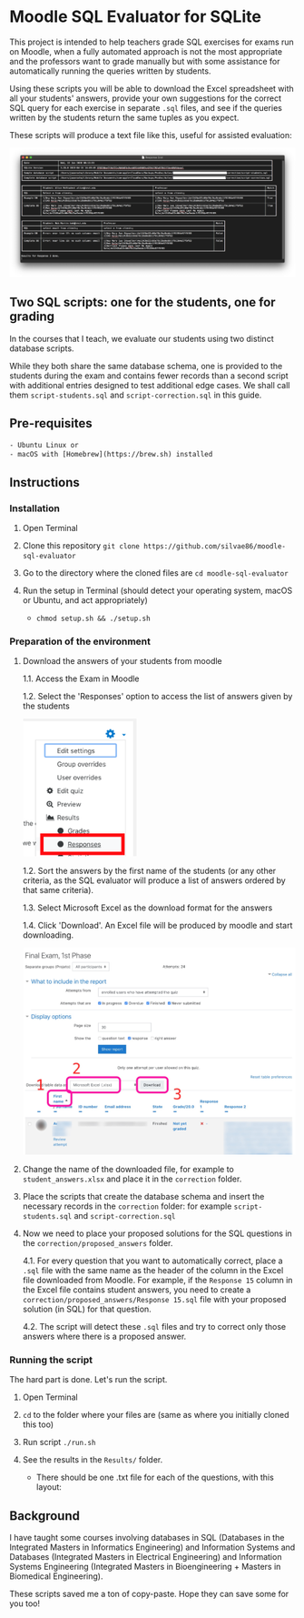 # Moodle SQL Evaluator for SQLite


This project is intended to help teachers grade SQL exercises for exams run on Moodle, when a fully automated approach is not the most appropriate and the professors want to grade manually but with some assistance for automatically running the queries written by students. 

Using these scripts you will be able to download the Excel spreadsheet with all your students' answers, provide your own suggestions for the correct SQL query for each exercise in separate `.sql` files, and see if the queries written by the students return the same tuples as you expect. 

These scripts will produce a text file like this, useful for assisted evaluation:

<img src="https://github.com/silvae86/moodle-autocorrect-sqlite/raw/master/docs/img/sample.png" alt="Sample output" width="800"/>

## Two SQL scripts: one for the students, one for grading

In the courses that I teach, we evaluate our students using two distinct database scripts. 

While they both share the same database schema, one is provided to the students during the exam and contains fewer records than a second script with additional entries designed to test additional edge cases. We shall call them `script-students.sql` and `script-correction.sql` in this guide.

## Pre-requisites

	- Ubuntu Linux or
	- macOS with [Homebrew](https://brew.sh) installed

## Instructions

### Installation

1. Open Terminal
2. Clone this repository
		`git clone https://github.com/silvae86/moodle-sql-evaluator`
		
3. Go to the directory where the cloned files are
		`cd moodle-sql-evaluator`
		
4. Run the setup in Terminal (should detect your operating system, macOS or Ubuntu, and act appropriately)
	- `chmod setup.sh && ./setup.sh`

### Preparation of the environment

1. Download the answers of your students from moodle

	1.1. Access the Exam in Moodle
	
	1.2. Select the 'Responses' option to access the list of answers given by the students
	
	<img src="https://github.com/silvae86/moodle-autocorrect-sqlite/raw/master/docs/img/downloading_answers.png" alt="Access all student answers" width="200"/>
	
	1.2. Sort the answers by the first name of the students (or any other criteria, as the SQL evaluator will produce a list of answers ordered by that same criteria).
	
	1.3. Select Microsoft Excel as the download format for the answers
	
	1.4. Click 'Download'. An Excel file will be produced by moodle and start downloading.
	
	<img src="https://github.com/silvae86/moodle-autocorrect-sqlite/raw/master/docs/img/download_answers.jpg" alt="Ordering and downloading student answers" width="800"/>

2. Change the name of the downloaded file, for example to `student_answers.xlsx` and place it in the `correction` folder.

3. Place the scripts that create the database schema and insert the necessary records in the `correction` folder: for example `script-students.sql` and `script-correction.sql`

4. Now we need to place your proposed solutions for the SQL questions in the `correction/proposed_answers` folder. 

	4.1. For every question that you want to automatically correct, place a `.sql` file with the same name as the header of the column in the Excel file downloaded from Moodle. For example, if the `Response 15` column in the Excel file contains student answers, you need to create a `correction/proposed_answers/Response 15.sql` file with your proposed solution (in SQL) for that question.
	
	4.2. The script will detect these `.sql` files and try to correct only those answers where there is a proposed answer. 
	

### Running the script

The hard part is done. Let's run the script.

1. Open Terminal

2. `cd` to the folder where your files are (same as where you initially cloned this too) 

3. Run script
	`./run.sh`
	
4. See the results in the `Results/` folder. 
	- There should be one .txt file for each of the questions, with this layout:

## Background

I have taught some courses involving databases in SQL (Databases in the Integrated Masters in Informatics Engineering) and Information Systems and Databases (Integrated Masters in Electrical Engineering) and Information Systems Engineering (Integrated Masters in Bioengineering + Masters in Biomedical Engineering). 

These scripts saved me a ton of copy-paste. Hope they can save some for you too!